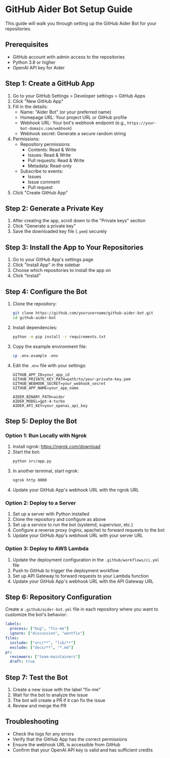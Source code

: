 # GitHub Aider Bot Setup Guide

This guide will walk you through setting up the GitHub Aider Bot for your repositories.

## Prerequisites

- GitHub account with admin access to the repositories
- Python 3.8 or higher
- OpenAI API key for Aider

## Step 1: Create a GitHub App

1. Go to your GitHub Settings > Developer settings > GitHub Apps
2. Click "New GitHub App"
3. Fill in the details:
   - Name: "Aider Bot" (or your preferred name)
   - Homepage URL: Your project URL or GitHub profile
   - Webhook URL: Your bot's webhook endpoint (e.g., `https://your-bot-domain.com/webhook`)
   - Webhook secret: Generate a secure random string
4. Permissions:
   - Repository permissions:
     - Contents: Read & Write
     - Issues: Read & Write
     - Pull requests: Read & Write
     - Metadata: Read-only
   - Subscribe to events:
     - Issues
     - Issue comment
     - Pull request
5. Click "Create GitHub App"

## Step 2: Generate a Private Key

1. After creating the app, scroll down to the "Private keys" section
2. Click "Generate a private key"
3. Save the downloaded key file (`.pem`) securely

## Step 3: Install the App to Your Repositories

1. Go to your GitHub App's settings page
2. Click "Install App" in the sidebar
3. Choose which repositories to install the app on
4. Click "Install"

## Step 4: Configure the Bot

1. Clone the repository:
   ```bash
   git clone https://github.com/yourusername/github-aider-bot.git
   cd github-aider-bot
   ```

2. Install dependencies:
   ```bash
   python -m pip install -r requirements.txt
   ```

3. Copy the example environment file:
   ```bash
   cp .env.example .env
   ```

4. Edit the `.env` file with your settings:
   ```
   GITHUB_APP_ID=your_app_id
   GITHUB_PRIVATE_KEY_PATH=path/to/your-private-key.pem
   GITHUB_WEBHOOK_SECRET=your_webhook_secret
   GITHUB_APP_NAME=your_app_name
   
   AIDER_BINARY_PATH=aider
   AIDER_MODEL=gpt-4-turbo
   AIDER_API_KEY=your_openai_api_key
   ```

## Step 5: Deploy the Bot

### Option 1: Run Locally with Ngrok

1. Install ngrok: https://ngrok.com/download
2. Start the bot:
   ```bash
   python src/app.py
   ```
3. In another terminal, start ngrok:
   ```bash
   ngrok http 8000
   ```
4. Update your GitHub App's webhook URL with the ngrok URL

### Option 2: Deploy to a Server

1. Set up a server with Python installed
2. Clone the repository and configure as above
3. Set up a service to run the bot (systemd, supervisor, etc.)
4. Configure a reverse proxy (nginx, apache) to forward requests to the bot
5. Update your GitHub App's webhook URL with your server URL

### Option 3: Deploy to AWS Lambda

1. Update the deployment configuration in the `.github/workflows/ci.yml` file
2. Push to GitHub to trigger the deployment workflow
3. Set up API Gateway to forward requests to your Lambda function
4. Update your GitHub App's webhook URL with the API Gateway URL

## Step 6: Repository Configuration

Create a `.github/aider-bot.yml` file in each repository where you want to customize the bot's behavior:

```yaml
labels:
  process: ["bug", "fix-me"]
  ignore: ["discussion", "wontfix"]
files:
  include: ["src/**", "lib/**"]
  exclude: ["docs/**", "*.md"]
pr:
  reviewers: ["team-maintainers"]
  draft: true
```

## Step 7: Test the Bot

1. Create a new issue with the label "fix-me"
2. Wait for the bot to analyze the issue
3. The bot will create a PR if it can fix the issue
4. Review and merge the PR

## Troubleshooting

- Check the logs for any errors
- Verify that the GitHub App has the correct permissions
- Ensure the webhook URL is accessible from GitHub
- Confirm that your OpenAI API key is valid and has sufficient credits
